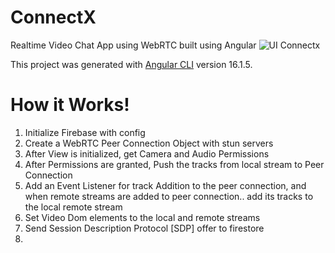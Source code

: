 # ConnectX
Realtime Video Chat App using WebRTC built using Angular
![UI Connectx](https://github.com/NandaNxD/ConnectX/assets/65838540/6e54881d-4a44-490d-a724-32f715cb5ba7)

This project was generated with [Angular CLI](https://github.com/angular/angular-cli) version 16.1.5.




# How it Works!

1. Initialize Firebase with config
2. Create a WebRTC Peer Connection Object with stun servers
3. After View is initialized, get Camera and Audio Permissions
4. After Permissions are granted, Push the tracks from local stream to Peer Connection
5. Add an Event Listener for track Addition to the peer connection, and when remote streams are added to peer connection.. add its tracks to the local remote stream
6. Set Video Dom elements to the local and remote streams
6. Send Session Description Protocol [SDP] offer to firestore
7. 